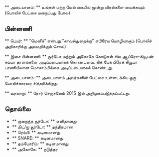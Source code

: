 ** அடையாளம்: ** உங்கள் மற்ற மேல் கையில் மூன்று விரல்களை வைக்கவும் (பொலிச் பேட்சை
மறைப்பது போல)

## பின்னணி

** பெயர்: ** “மெனீக்” என்பது “காவல்துறைக்கு” எபிரேய மொழியாகும் (பொலிச்
அதிகாரிக்கு அவமதிக்கும் சொல்)

** இசை பின்னணி: ** சூர்டோ மற்றும் அகோகே கோடுகள் சில ஆப்ரோ-கியூபன் சம்பா தாளங்களை
அடிப்படையாகக் கொண்டவை. கிக் பேக் பிரேக் கியூபா பாணியிலான மொசாம்பிக்கை
அடிப்படையாகக் கொண்டது.

** அடையாளம்: ** அடையாளம் அவர்களின் பேட்சை உள்ளடக்கிய ஒரு போலீச்காரரை
சித்தரிக்கிறது

** வரலாறு: ** ரோர் செருசலேம் 2015 இல் அறிமுகப்படுத்தப்பட்டது.

## தொல்லை

* ** குறைந்த சூர்டோ: ** எளிதானது
* ** மிட்/ஐ சூர்டோ: ** தந்திரமான
* ** ரெய்பி: ** கடினமானது
* ** SNARE: ** கடினமானது
* ** தம்போரிம்: ** கடினமானது
* ** அகோகே: ** நடுத்தர

